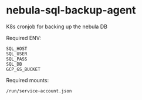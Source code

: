 # nebula-sql-backup-agent
K8s cronjob for backing up the nebula DB  


Required ENV:
```
SQL_HOST
SQL_USER
SQL_PASS
SQL_DB
GCP_GS_BUCKET
```

Required mounts:
```
/run/service-account.json
```
